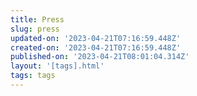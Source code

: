 ```yaml
---
title: Press
slug: press
updated-on: '2023-04-21T07:16:59.448Z'
created-on: '2023-04-21T07:16:59.448Z'
published-on: '2023-04-21T08:01:04.314Z'
layout: '[tags].html'
tags: tags
---
```



